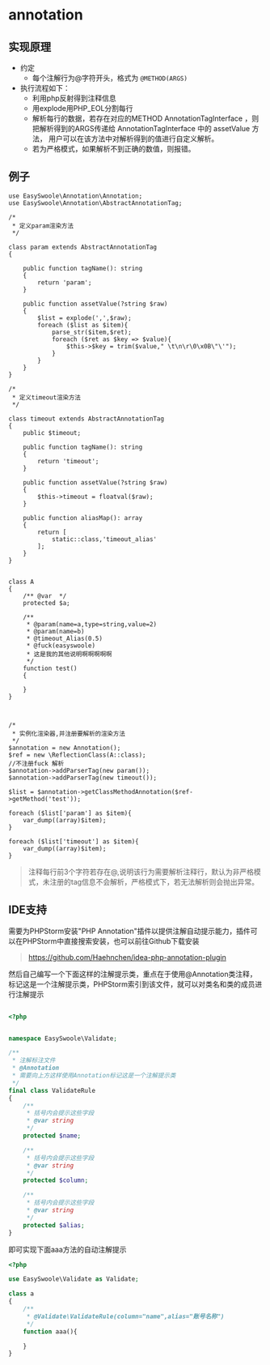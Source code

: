 # annotation

## 实现原理
- 约定
    - 每个注解行为@字符开头，格式为
    ```@METHOD(ARGS)```
- 执行流程如下：
    - 利用php反射得到注释信息
    - 用explode用PHP_EOL分割每行
    - 解析每行的数据，若存在对应的METHOD AnnotationTagInterface ，则把解析得到的ARGS传递给 AnnotationTagInterface 中的 assetValue 方法，
      用户可以在该方法中对解析得到的值进行自定义解析。
    - 若为严格模式，如果解析不到正确的数值，则报错。  

## 例子
```
use EasySwoole\Annotation\Annotation;
use EasySwoole\Annotation\AbstractAnnotationTag;

/*
 * 定义param渲染方法
 */

class param extends AbstractAnnotationTag
{

    public function tagName(): string
    {
        return 'param';
    }

    public function assetValue(?string $raw)
    {
        $list = explode(',',$raw);
        foreach ($list as $item){
            parse_str($item,$ret);
            foreach ($ret as $key => $value){
                $this->$key = trim($value," \t\n\r\0\x0B\"\'");
            }
        }
    }
}

/*
 * 定义timeout渲染方法
 */

class timeout extends AbstractAnnotationTag
{
    public $timeout;

    public function tagName(): string
    {
        return 'timeout';
    }

    public function assetValue(?string $raw)
    {
        $this->timeout = floatval($raw);
    }

    public function aliasMap(): array
    {
        return [
            static::class,'timeout_alias'
        ];
    }
}


class A
{
    /** @var  */
    protected $a;

    /**
     * @param(name=a,type=string,value=2)
     * @param(name=b)
     * @timeout_Alias(0.5)
     * @fuck(easyswoole)
     * 这是我的其他说明啊啊啊啊啊
     */
    function test()
    {

    }
}



/*
 * 实例化渲染器,并注册要解析的渲染方法
 */
$annotation = new Annotation();
$ref = new \ReflectionClass(A::class);
//不注册fuck 解析
$annotation->addParserTag(new param());
$annotation->addParserTag(new timeout());

$list = $annotation->getClassMethodAnnotation($ref->getMethod('test'));

foreach ($list['param'] as $item){
    var_dump((array)$item);
}

foreach ($list['timeout'] as $item){
    var_dump((array)$item);
}

```

> 注释每行前3个字符若存在@,说明该行为需要解析注释行，默认为非严格模式，未注册的tag信息不会解析，严格模式下，若无法解析则会抛出异常。

## IDE支持

需要为PHPStorm安装"PHP Annotation"插件以提供注解自动提示能力，插件可以在PHPStorm中直接搜索安装，也可以前往Github下载安装

> https://github.com/Haehnchen/idea-php-annotation-plugin

然后自己编写一个下面这样的注解提示类，重点在于使用@Annotation类注释，标记这是一个注解提示类，PHPStorm索引到该文件，就可以对类名和类的成员进行注解提示

```php

<?php


namespace EasySwoole\Validate;

/**
 * 注解标注文件
 * @Annotation
 * 需要向上方这样使用Annotation标记这是一个注解提示类
 */
final class ValidateRule
{
    /**
     * 括号内会提示这些字段
     * @var string
     */
    protected $name;

    /**
     * 括号内会提示这些字段
     * @var string
     */
    protected $column;

    /**
     * 括号内会提示这些字段
     * @var string
     */
    protected $alias;
}

```

即可实现下面aaa方法的自动注解提示

```php
<?php

use EasySwoole\Validate as Validate;

class a
{
    /**
     * @Validate\ValidateRule(column="name",alias="账号名称")
     */
    function aaa(){

    }
}
```
